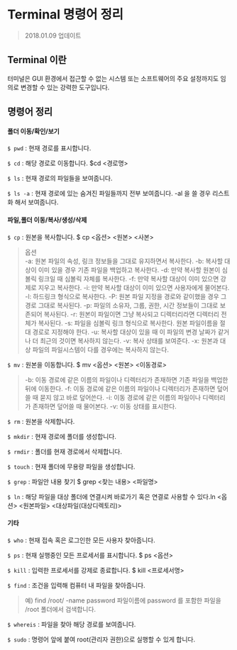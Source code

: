 # Terminal 명령어 정리
> 2018.01.09 업데이트

## Terminal 이란

터미널은 GUI 환경에서 접근할 수 없는 시스템 또는 소프트웨어의 주요 설정까지도 임의로 변경할 수 있는 강력한 도구입니다.

## 명령어 정리
#### 폴더 이동/확인/보기

`$ pwd` : 현재 경로를 표시합니다.

`$ cd` : 해당 경로로 이동합니다. $cd <경로명>

`$ ls` : 현재 경로의 파일들을 보여줍니다.

`$ ls -a` : 현재 경로에 있는 숨겨진 파일들까지 전부 보여줍니다. -al 을 쓸 경우 리스트 화 해서 보여줍니다. 

#### 파일,폴더 이동/복사/생성/삭제
`$ cp` : 원본을 복사합니다. $ cp <옵션> <원본> <사본>
> 옵션  
> -a: 원본 파일의 속성, 링크 정보들을 그대로 유지하면서 복사한다.
> -b: 복사할 대상이 이미 있을 경우 기존 파일을 백업하고 복사한다.
> -d: 만약 복사할 원본이 심볼릭 링크일 때 심볼릭 자체를 복사한다.
> -f: 만약 복사할 대상이 이미 있으면 강제로 지우고 복사한다.
> -i: 만약 복사할 대상이 이미 있으면 사용자에게 물어본다.
> -l: 하드링크 형식으로 복사한다.
> -P: 원본 파일 지정을 경로와 같이했을 경우 그 경로 그대로 복사된다.
> -p: 파일의 소유자, 그룹, 권한, 시간 정보들이 그대로 보존되어 복사된다.
> -r: 원본이 파일이면 그냥 복사되고 디렉터리라면 디렉터리 전체가 복사된다.
> -s: 파일을 심볼릭 링크 형식으로 복사한다. 원본 파일이름을 절대 경로로 지정해야 한다.
> -u: 복사할 대상이 있을 때 이 파일의 변경 날짜가 같거나 더 최근의 것이면 복사하지 않는다.
> -v: 복사 상태를 보여준다.
> -x: 원본과 대상 파일의 파일시스템이 다를 경우에는 복사하지 않는다.

`$ mv` : 원본을 이동합니다. $ mv <옵션> <원본> <이동경로>
> -b: 이동 경로에 같은 이름의 파일이나 디렉터리가 존재하면 기존 파일을 백업한 뒤에 이동한다.
> -f: 이동 경로에 같은 이름의 파일이나 디렉터리가 존재하면 덮어쓸 때 묻지 않고 바로 덮어쓴다.
> -i: 이동 경로에 같은 이름의 파일이나 디렉터리가 존재하면 덮어쓸 때 물어본다.
> -v: 이동 상태를 표시한다.

`$ rm` : 원본을 삭제합니다. 

`$ mkdir` : 현재 경로에 폴더를 생성합니다.

`$ rmdir` : 폴더를 현재 경로에서 삭제합니다.

`$ touch` : 현재 폴더에 무용량 파일을 생성합니다.

`$ grep` : 파일안 내용 찾기 $ grep <찾는 내용> <파일명>

`$ ln` :  해당 파일을 대상 폴더에 연결시켜 바로가기 혹은 연결로 사용할 수 있다.ln <옵션> <원본파일> <대상파일(대상디렉토리)>

#### 기타
`$ who` : 현재 접속 혹은 로그인한 모든 사용자 찾아줍니다.

`$ ps` : 현재 실행중인 모든 프로세서를 표시합니다. $ ps <옵션>

`$ kill` : 입력한 프로세서를 강제로 종료합니다. $ kill <프로세서명>

`$ find` : 조건을 입력해 컴퓨터 내 파일을 찾아줍니다. 
> 예) find /root/ -name password 파일이름에 password 를 포함한 파일을 /root 폴더에서 검색합니다.

`$ whereis` : 파일을 찾아 해당 경로를 보여줍니다.

`$ sudo` : 명령어 앞에 붙여 root(관리자 권한)으로 실행할 수 있게 합니다.
